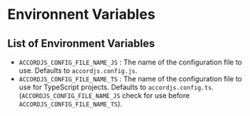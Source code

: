 # Environnent Variables

## List of Environment Variables
- `ACCORDJS_CONFIG_FILE_NAME_JS` : The name of the configuration file to use. Defaults to `accordjs.config.js`.
- `ACCORDJS_CONFIG_FILE_NAME_TS` : The name of the configuration file to use for TypeScript projects. Defaults to `accordjs.config.ts`.
(`ACCORDJS_CONFIG_FILE_NAME_JS` check for use before `ACCORDJS_CONFIG_FILE_NAME_TS`).